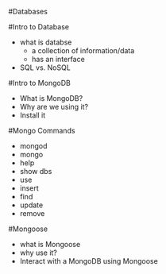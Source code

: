 #Databases

#Intro to Database
* what is databse
    * a collection of information/data
    * has an interface
* SQL vs. NoSQL

#Intro to MongoDB
* What is MongoDB?
* Why are we using it?
* Install it

#Mongo Commands
* mongod
* mongo
* help
* show dbs
* use
* insert
* find
* update
* remove

#Mongoose
* what is Mongoose
* why use it?
* Interact with a MongoDB using Mongoose

